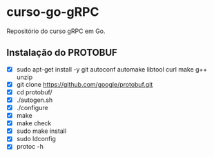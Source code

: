 # curso-go-gRPC
Repositório do curso gRPC em Go.

## Instalação do PROTOBUF

- [x] sudo apt-get install -y git autoconf automake libtool curl make g++ unzip
- [x] git clone https://github.com/google/protobuf.git
- [x] cd protobuf/
- [x] ./autogen.sh
- [x] ./configure
- [x] make
- [x] make check
- [x] sudo make install
- [x] sudo ldconfig
- [x] protoc -h
